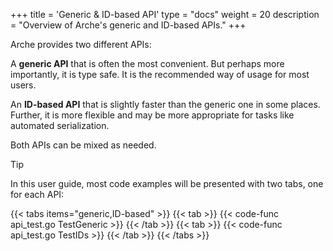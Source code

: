 +++
title = 'Generic & ID-based API'
type = "docs"
weight = 20
description = "Overview of Arche's generic and ID-based APIs."
+++

Arche provides two different APIs:

A **generic API** that is often the most convenient. But perhaps more importantly, it is type safe.
It is the recommended way of usage for most users.

An **ID-based API** that is slightly faster than the generic one in some places.
Further, it is more flexible and may be more appropriate for tasks like automated serialization.

Both APIs can be mixed as needed.

> [!TIP]
> In this user guide, most code examples will be presented with two tabs, one for each API:

{{< tabs items="generic,ID-based" >}}
{{< tab >}}
{{< code-func api_test.go TestGeneric >}}
{{< /tab >}}
{{< tab >}}
{{< code-func api_test.go TestIDs >}}
{{< /tab >}}
{{< /tabs >}}

